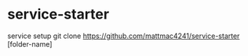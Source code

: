 # service-starter
service setup git clone https://github.com/mattmac4241/service-starter [folder-name]
